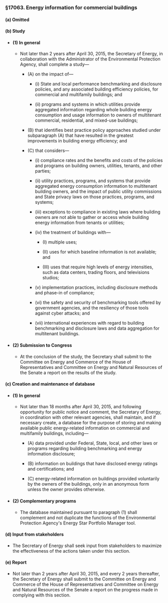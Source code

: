 ### §17063. Energy information for commercial buildings
#### (a) Omitted
#### (b) Study
* #### (1) In general
  * Not later than 2 years after April 30, 2015, the Secretary of Energy, in collaboration with the Administrator of the Environmental Protection Agency, shall complete a study—

    * (A) on the impact of—

      * (i) State and local performance benchmarking and disclosure policies, and any associated building efficiency policies, for commercial and multifamily buildings; and

      * (ii) programs and systems in which utilities provide aggregated information regarding whole building energy consumption and usage information to owners of multitenant commercial, residential, and mixed-use buildings;


    * (B) that identifies best practice policy approaches studied under subparagraph (A) that have resulted in the greatest improvements in building energy efficiency; and

    * (C) that considers—

      * (i) compliance rates and the benefits and costs of the policies and programs on building owners, utilities, tenants, and other parties;

      * (ii) utility practices, programs, and systems that provide aggregated energy consumption information to multitenant building owners, and the impact of public utility commissions and State privacy laws on those practices, programs, and systems;

      * (iii) exceptions to compliance in existing laws where building owners are not able to gather or access whole building energy information from tenants or utilities;

      * (iv) the treatment of buildings with—

        * (I) multiple uses;

        * (II) uses for which baseline information is not available; and

        * (III) uses that require high levels of energy intensities, such as data centers, trading floors, and televisions studios;


      * (v) implementation practices, including disclosure methods and phase-in of compliance;

      * (vi) the safety and security of benchmarking tools offered by government agencies, and the resiliency of those tools against cyber attacks; and

      * (vii) international experiences with regard to building benchmarking and disclosure laws and data aggregation for multitenant buildings.

* #### (2) Submission to Congress
  * At the conclusion of the study, the Secretary shall submit to the Committee on Energy and Commerce of the House of Representatives and Committee on Energy and Natural Resources of the Senate a report on the results of the study.

#### (c) Creation and maintenance of database
* #### (1) In general
  * Not later than 18 months after April 30, 2015, and following opportunity for public notice and comment, the Secretary of Energy, in coordination with other relevant agencies, shall maintain, and if necessary create, a database for the purpose of storing and making available public energy-related information on commercial and multifamily buildings, including—

    * (A) data provided under Federal, State, local, and other laws or programs regarding building benchmarking and energy information disclosure;

    * (B) information on buildings that have disclosed energy ratings and certifications; and

    * (C) energy-related information on buildings provided voluntarily by the owners of the buildings, only in an anonymous form unless the owner provides otherwise.

* #### (2) Complementary programs
  * The database maintained pursuant to paragraph (1) shall complement and not duplicate the functions of the Environmental Protection Agency's Energy Star Portfolio Manager tool.

#### (d) Input from stakeholders
* The Secretary of Energy shall seek input from stakeholders to maximize the effectiveness of the actions taken under this section.

#### (e) Report
* Not later than 2 years after April 30, 2015, and every 2 years thereafter, the Secretary of Energy shall submit to the Committee on Energy and Commerce of the House of Representatives and Committee on Energy and Natural Resources of the Senate a report on the progress made in complying with this section.